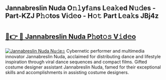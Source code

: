 ## Jannabreslin Nuda O𝚗𝚕yf𝚊ns L𝚎a𝚔ed N𝚞𝚍es - Part-KZJ P𝚑𝚘tos Vi𝚍𝚎o - H𝚘𝚝 Part L𝚎a𝚔s JBj4z

# <h2><a href="http://kf5ub3p.oniu.top/?m=Jannabreslin+Nuda">🔗👉 🔴 Jannabreslin Nuda P𝚑ot𝚘𝚜 V𝚒d𝚎o</a></h2>

[![Jannabreslin Nuda Nu𝚍e𝚜](https://i.imgur.com/0qMVB7G.gif)](http://kf5ub3p.oniu.top/?m=Jannabreslin+Nuda)
Cybernetic performer and multimedia innovator Jannabreslin Nuda, acclaimed for distributing dance and lifestyle inspiration through viral dance sequences and compact films. Gifted costume designer assistant Jannabreslin Nuda, famed for their exceptional skills and accomplishments in assisting costume designers.  
